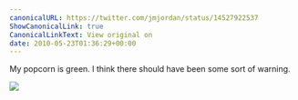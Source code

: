 ```yaml
---
canonicalURL: https://twitter.com/jmjordan/status/14527922537
ShowCanonicalLink: true
CanonicalLinkText: View original on
date: 2010-05-23T01:36:29+00:00
---
```

My popcorn is green. I think there should have been some sort of warning.

![](/images/14527922537-104450955.jpg)